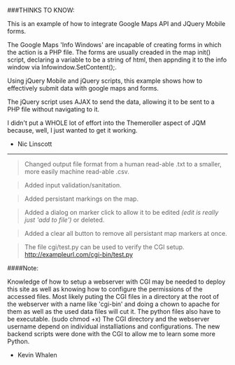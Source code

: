 
###THINKS TO KNOW:

This is an example of how to integrate Google Maps API and JQuery Mobile forms. 

The Google Maps 'Info Windows' are incapable of creating forms in which the action is a PHP file.
The forms are usually creaded in the map init() script, declaring a variable to be a string of html, 
then appnding it to the info window via Infowindow.SetContent();. 

Using jQuery Mobile and jQuery scripts, this example shows how to effectively submit data with google maps and forms. 

The jQuery script uses AJAX to send the data, allowing it to be sent to a PHP file without navigating to it. 

I didn't put a WHOLE lot of effort into the Themeroller aspect of JQM because, well, I just wanted to get it working. 

- Nic Linscott


---
>Changed output file format from a human read-able .txt to a smaller, more easily machine read-able .csv.

>Added input validation/sanitation.

>Added persistant markings on the map.

>Added a dialog on marker click to allow it to be edited *(edit is really just 'add to file')* or deleted.

>Added a clear all button to remove all persistant map markers at once.

>The file cgi/test.py can be used to verify the CGI setup. 
>http://exampleurl.com/cgi-bin/test.py

####Note:

Knowledge of how to setup a webserver with CGI may be needed to deploy this site as well as knowing how to configure the permissions of the accessed files.
Most likely puting the CGI files in a directory at the root of the webserver with a name like 'cgi-bin' and doing a chown to apache for them as well as the used data files will cut it. 
The python files also have to be executable. (sudo chmod +x)
The CGI directory and the webserver username depend on individual installiations and configurations. 
The new backend scripts were done with the CGI to allow me to learn some more Python. 

- Kevin Whalen

